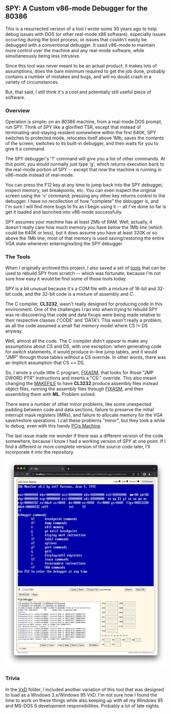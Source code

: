 ## SPY: A Custom v86-mode Debugger for the 80386

This is a resurrected version of a tool I wrote some 30 years ago to help debug issues with
DOS (or other real-mode x86 software), especially issues occurring during the boot process,
or issues that couldn't easily be debugged with a conventional debugger.  It used v86-mode
to maintain more control over the machine and any real-mode software, while simultaneously
being less intrusive.

Since this tool was never meant to be an actual product, it makes lots of assumptions,
does the bare minimum required to get the job done, probably contains a number of mistakes
and bugs, and will no doubt crash in a variety of circumstances.

But, that said, I still think it's a cool and potentially still useful piece of software.

### Overview

Operation is simple: on an 80386 machine, from a real-mode DOS prompt, run SPY.  Think of SPY
like a glorified TSR, except that instead of terminating-and-staying resident somewhere within
the first 640K, SPY switches to protected mode, relocates itself above 1Mb, saves the contents
of the screen, switches to its built-in debugger, and then waits for you to give it a command.

The SPY debugger's '?' command will give you a list of other commands.  At this point, you
would normally just type 'g', which returns execution back to the real-mode portion of SPY --
except that *now* the machine is running in v86-mode instead of real-mode.

You can press the F12 key at any time to jump back into the SPY debugger, inspect memory,
set breakpoints, etc.  You can even inspect the original screen using the 'v' command; pressing
any other key returns control to the debugger.  I have no recollection of how "complete"
the debugger is, and I'm sure I will find more bugs to fix as I begin using it -- all I've done
so far is get it loaded and launched into v86-mode successfully.

SPY assumes your machine has at least 2Mb of RAM.  Well, actually, it doesn't really care how
much memory you have *below* the 1Mb line (which could be 640K or less), but it does assume you
have at least 320K or so above the 1Mb line; most of that memory is used saving/restoring the
entire VGA state whenever entering/exiting the SPY debugger.

### The Tools

When I originally archived this project, I also saved a set of [tools](tools/) that can
be used to rebuild SPY from scratch -- which was fortunate, because I'm not sure how easy it
would be find some of those tools today.

SPY is a bit unusual because it's a COM file with a mixture of 16-bit and 32-bit code, and
the 32-bit code is a mixture of assembly and *C*.

The C compiler, **CL3232**, wasn't really designed for producing code in this environment.  One
of the challenges I ran into when trying to rebuild SPY was re-discovering that code and data
fixups were being made relative to their respective classes ('CODE' and 'DATA').  This wasn't
really a problem, as all the code assumed a small flat memory model where CS != DS anyway.

Well, almost all the code.  The C compiler didn't *appear* to make any assumptions about CS and
DS, with one exception: when generating code for *switch* statements, it would produce in-line
jump tables, and it would "JMP" through those tables *without* a CS override.  In other words,
there was an implicit assumption that CS == DS.

So, I wrote a crude little C program, [FIXASM](fixasm.c), that looks for those "JMP DWORD PTR"
instructions and inserts a "CS:" override.  This also meant changing the [MAKEFILE](makefile) to
have **CL3232** produce assembly files instead object files, running the assembly files through
[FIXASM](fixasm.c), and then assembling them with **ML**.  Problem solved.

There were a number of other minor problems, like some unexpected padding between code and
data sections, failure to preserve the initial interrupt mask registers (IMRs), and failure to
allocate memory for the VGA save/restore operations.  I call these problems "minor", but
they took a while to debug, even with this handy [PCjs Machine](http://www.pcjs.org/machines/pcx86/compaq/deskpro386/vga/2048kb/debugger/machine.xml).

The last issue made me wonder if there was a different version of the code somewhere, because
I know I had a working version of SPY at one point.  If I find a different or more complete
version of the source code later, I'll incorporate it into the repository.

![First Boot](images/First_Boot.jpg)

### Trivia

In the [VxD](vxd/) folder, I included another variation of this tool that was designed to load as
a Windows 3.x/Windows 95 VxD.  I'm not sure how I found the time to work on these things while also
keeping up with all my Windows 95 and MS-DOS 6 development responsibilities.  Probably a lot of late nights.
